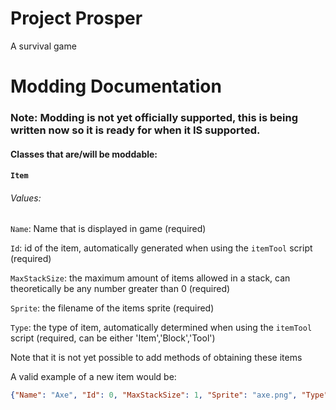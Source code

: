 # Project Prosper
A survival game 



# Modding Documentation
### Note: Modding is not yet officially supported, this is being written now so it is ready for when it IS supported.
#### Classes that are/will be moddable:
#### `Item`
###### Values:
`Name`: Name that is displayed in game (required)

`Id`: id of the item, automatically generated when using the `itemTool` script (required)

`MaxStackSize`: the maximum amount of items allowed in a stack, can theoretically be any number greater than 0 (required)

`Sprite`: the filename of the items sprite (required)

`Type`: the type of item, automatically determined when using the `itemTool` script (required, can be either 'Item','Block','Tool')

Note that it is not yet possible to add methods of obtaining these items

A valid example of a new item would be:
```json
{"Name": "Axe", "Id": 0, "MaxStackSize": 1, "Sprite": "axe.png", "Type": "Item"}
```

